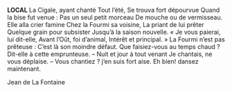 **LOCAL**
La Cigale, ayant chanté
Tout l’été,
Se trouva fort dépourvue
Quand la bise fut venue :
Pas un seul petit morceau
De mouche ou de vermisseau.
Elle alla crier famine
Chez la Fourmi sa voisine,
La priant de lui prêter
Quelque grain pour subsister
Jusqu’à la saison nouvelle.
« Je vous paierai, lui dit-elle,
Avant l’Oût, foi d’animal,
Intérêt et principal.  »
La Fourmi n’est pas prêteuse :
C’est là son moindre défaut.
Que faisiez-vous au temps chaud ?
Dit-elle à cette emprunteuse.
– Nuit et jour à tout venant
Je chantais, ne vous déplaise.
– Vous chantiez ? j’en suis fort aise.
Eh bien! dansez maintenant.

Jean de La Fontaine
